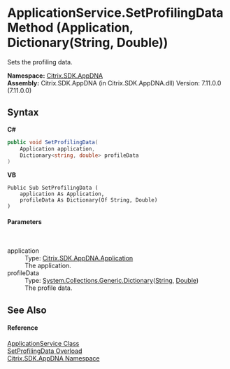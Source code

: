 # ApplicationService.SetProfilingData Method (Application, Dictionary(String, Double))
 

Sets the profiling data.

**Namespace:**&nbsp;[Citrix.SDK.AppDNA](index.md)<br />**Assembly:**&nbsp;Citrix.SDK.AppDNA (in Citrix.SDK.AppDNA.dll) Version: 7.11.0.0 (7.11.0.0)

## Syntax

**C#**
```csharp
public void SetProfilingData(
	Application application,
	Dictionary<string, double> profileData
)
```

**VB**
```vbnet
Public Sub SetProfilingData ( 
	application As Application,
	profileData As Dictionary(Of String, Double)
)
```


#### Parameters
&nbsp;<dl><dt>application</dt><dd>Type: <a href="1779bfff-4b29-0f26-8a09-10acdd530bbc">Citrix.SDK.AppDNA.Application</a><br />The application.</dd><dt>profileData</dt><dd>Type: <a href="http://msdn2.microsoft.com/en-us/library/xfhwa508" target="_blank">System.Collections.Generic.Dictionary</a>(<a href="http://msdn2.microsoft.com/en-us/library/s1wwdcbf" target="_blank">String</a>, <a href="http://msdn2.microsoft.com/en-us/library/643eft0t" target="_blank">Double</a>)<br />The profile data.</dd></dl>

## See Also


#### Reference
<a href="4190f2b6-31d1-9744-132e-b12e165db1a3">ApplicationService Class</a><br /><a href="32f1e56d-7b9e-0ad9-049b-7f0018c77860">SetProfilingData Overload</a><br /><a href="fe2d265b-410b-8b11-1eb4-a790e0b062bf">Citrix.SDK.AppDNA Namespace</a><br />